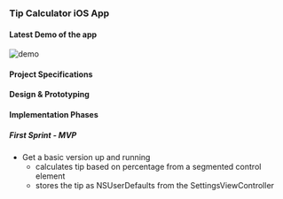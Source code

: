 ### Tip Calculator iOS App

#### Latest Demo of the app
![demo](http://i.imgur.com/nfUTazq.gif)

#### Project Specifications

#### Design & Prototyping

#### Implementation Phases

##### First Sprint - MVP
- Get a basic version up and running
	- calculates tip based on percentage from a segmented control element
	- stores the tip as NSUserDefaults from the SettingsViewController
